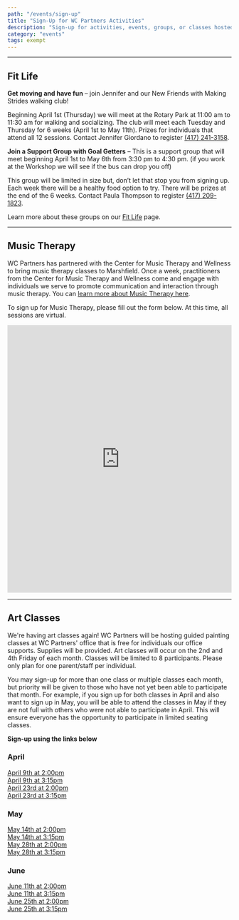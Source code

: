 ```yaml
---
path: "/events/sign-up"
title: "Sign-Up for WC Partners Activities"
description: "Sign-up for activities, events, groups, or classes hosted by WC Partners."
category: "events"
tags: exempt
---
```


---

## Fit Life

**Get moving and have fun** – join Jennifer and our New Friends with Making Strides walking club!

Beginning April 1st (Thursday) we will meet at the Rotary Park at 11:00 am to 11:30 am for walking and socializing. The club will meet each Tuesday and Thursday for 6 weeks (April 1st to May 11th). Prizes for individuals that attend all 12 sessions. Contact Jennifer Giordano to register [(417) 241-3158](tel:4172413158).

**Join a Support Group with Goal Getters** – This is a support group that will meet beginning April 1st to May 6th from 3:30 pm to 4:30 pm. (if you work at the Workshop we will see if the bus can drop you off)

This group will be limited in size but, don’t let that stop you from signing up. Each week there will be a healthy food option to try. There will be prizes at the end of the 6 weeks. Contact Paula Thompson to register [(417) 209-1823](4172091823).

Learn more about these groups on our [Fit Life](/events/fit-life) page.

---

## Music Therapy

WC Partners has partnered with the Center for Music Therapy and Wellness to bring music therapy classes to Marshfield. Once a week, practitioners from the Center for Music Therapy and Wellness come and engage with individuals we serve to promote communication and interaction through music therapy. You can [learn more about Music Therapy here](/events/music-therapy).

To sign up for Music Therapy, please fill out the form below. At this time, all sessions are virtual.

<div style="margin: 0 auto">
<iframe width="100%" height= "600px" src= "https://forms.office.com/Pages/ResponsePage.aspx?id=rHl3xfiVYUypCCivdEeGZlACl5a-Wa9GqWSl2_5J2o9UMThXVDBSNk43OFg1RVI3MVNFVVA4VVk5VS4u&embed=true" frameborder= "0" marginwidth= "0" marginheight= "0" style= "border: none; max-width:100%; max-height:100vh" allowfullscreen webkitallowfullscreen mozallowfullscreen msallowfullscreen> </iframe>
</div>

---

## Art Classes

We're having art classes again! WC Partners will be hosting guided painting classes at WC Partners' office that is free for individuals our office supports. Supplies will be provided. Art classes will occur on the 2nd and 4th Friday of each month. Classes will be limited to 8 participants. Please only plan for one parent/staff per individual.

You may sign-up for more than one class or multiple classes each month, but priority will be given to those who have not yet been able to participate that month. For example, if you sign up for both classes in April and also want to sign up in May, you will be able to attend the classes in May if they are not full with others who were not able to participate in April. This will ensure everyone has the opportunity to participate in limited seating classes.

**Sign-up using the links below**

### April

[April 9th at 2:00pm](https://www.eventbrite.com/e/april-art-class-i-tickets-147664786351)  
[April 9th at 3:15pm](https://www.eventbrite.com/e/april-art-class-i-tickets-147668762243)  
[April 23rd at 2:00pm](https://www.eventbrite.com/e/april-art-class-ii-tickets-147668182509)  
[April 23rd at 3:15pm](https://www.eventbrite.com/e/april-art-class-ii-tickets-147667919723)

### May

[May 14th at 2:00pm](https://www.eventbrite.com/e/may-art-class-i-tickets-147669556619)  
[May 14th at 3:15pm](https://www.eventbrite.com/e/may-art-class-i-tickets-147670040065)  
[May 28th at 2:00pm](https://www.eventbrite.com/e/may-art-class-ii-tickets-147671004951)  
[May 28th at 3:15pm](https://www.eventbrite.com/e/may-art-class-ii-tickets-147671131329)

### June

[June 11th at 2:00pm](https://www.eventbrite.com/e/june-art-class-i-tickets-147671462319)  
[June 11th at 3:15pm](https://www.eventbrite.com/e/june-art-class-i-tickets-147672272743)  
[June 25th at 2:00pm](https://www.eventbrite.com/e/june-art-class-ii-tickets-147672367025)  
[June 25th at 3:15pm](https://www.eventbrite.com/e/147672587685)

<!-- <div style="display: flex; max-width: 80%; min-width: 375px; margin: 0 auto; padding-bottom: 2rem">
<a href="https://forms.office.com/Pages/ResponsePage.aspx?id=rHl3xfiVYUypCCivdEeGZlACl5a-Wa9GqWSl2_5J2o9UQ0VQWURROVBRUEQwMTZKSTgxSTc1N0dVMC4u" style="margin: 0 auto;">
<img src="https://res.cloudinary.com/wcpartners/image/upload/v1604509840/holiday-celebration-event_kdcxg2.jpg" alt="flyer for holiday celebration event on december 11"></a></div> -->
